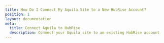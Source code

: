 ```yaml
---
title: How Do I Connect My Aquila Site to a New HubRise Account?
position: 1
layout: documentation
meta:
  title: Connect Aquila to HubRise
  description: Connect your Aquila site to an existing HubRise account and location.
---
```


